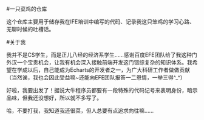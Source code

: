 #一只菜鸡的仓库

这个仓库主要用于储存我在IFE培训中编写的代码、记录我这只笨鸡的学习心路、无聊时候的吐槽话。

#关于我

我并不是CS学生，而是正儿八经的经济系学生……感谢百度EFE团队给了我这种门外汉一个宝贵机会，让我有机会深入接触前端开发这门错综复杂的知识体系。我希望在学成以后，自己能成为Echarts的开发者之一，为广大科研工作者做做贡献（当然诶，我也会因此受益嘛~还能向EFE团队报答一二恩情，一举三得\^_^）

好啦，我要出发了！据说大牛程序员都要有一段特殊的代码记号来表明身份，暗示品味，但我还没想好，所以就不多写了。

哈，不要打我，我知道我还很菜，但人总要有点追求向往嘛……